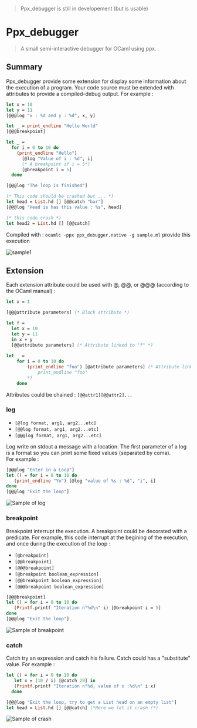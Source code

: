 > Ppx_debugger is still in developement (but is usable)

# Ppx_debugger

> A small semi-interactive debugger for OCaml using ppx.

## Summary 

Ppx_debugger provide some extension for display some information about the execution of a
program. Your code source must be extended with attributes to provide a compiled-debug output.
For example : 

```ocaml
let x = 10
let y = 11
[@@@log "x : %d and y : %d", x, y]

let _ = print_endline "Hello World"
[@@@breakpoint]

let _ =
  for i = 0 to 10 do
    (print_endline "Hello")
      [@log "Value of i : %d", i]
      (* A breakpoint if i = 5*)
      [@breakpoint i = 5]
  done

[@@@log "The loop is finished"]

(* This code should be crashed but ... *)
let head = List.hd [] [@@catch "bar"]
[@@@log "Head is has this value : %s", head]

(* this code crash *)
let head2 = List.hd [] [@@catch]

```

Compiled with : `ocamlc -ppx ppx_debugger.native -g sample.ml` provide this execution 

![sample1](http://full.ouplo.com/10/a/zWI6.gif)

## Extension 

Each extension attribute could be used with @, @@, or @@@ (according to the OCaml manual) :

```ocaml
let x = 1 

[@@@attribute parameters] (* Block attribute *)

let f = 
  let x = 10 
  let y = 11 
  in x + y 
  [@@attribute parameters] (* Attribute linked to "f" *)
  
let _ = 
    for i = 0 to 10 do 
        (print_endline "foo") [@attribute parameters] (* Attribute linked to  
            print_endline "foo"
        *)
    done
```

Attributes could be chained : `[@@attr1][@@attr2]...`

### log 

-  `[@log format, arg1, arg2...etc]`
-  `[@@log format, arg1, arg2...etc]`
-  `[@@@log format, arg1, arg2...etc]`

Log write on stdout a message with a location. The first parameter of a log is a format so you 
can print some fixed values (separated by coma).  
For example : 

```ocaml
[@@@log "Enter in a Loop"]
let () = for i = 0 to 10 do 
   (print_endline "Yo") [@log "value of %s : %d", "i", i]
done
[@@@log "Exit the loop"]
```
![Sample of log](http://full.ouplo.com/10/b/It2t.gif)

### breakpoint 

Breakpoint interrupt the execution. A breakpoint could be decorated with a predicate. For 
example, this code interrupt at the begining of the execution, and once during the execution of
the loop :

- `[@breakpoint]`
- `[@@breakpoint]`
- `[@@@breakpoint]`
- `[@breakpoint boolean_expression]`
- `[@@breakpoint boolean_expression]`
- `[@@@breakpoint boolean_expression]`

```ocaml
[@@@breakpoint]
let () = for i = 0 to 10 do 
   (Printf.printf "Iteration n°%d\n" i) [@breakpoint i = 5]
done
[@@@log "Exit the loop"]
```
![Sample of breakpoint](http://full.ouplo.com/10/b/TDH7.gif)


### catch

Catch try an expression and catch his failure. Catch could has a "substitute" value. For 
example : 

```ocaml
let () = for i = 0 to 10 do
   let x = (10 / i) [@catch 20] in
   (Printf.printf "Iteration n°%d, value of x :%d\n" i x)
  done

[@@@log "Exit the loop, try to get a List head on an empty list"]
let head = List.hd [] [@@catch] (*Here we let it crash !*)
```
![Sample of crash](http://full.ouplo.com/10/b/A8Te.gif)


